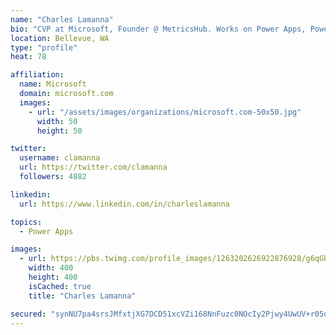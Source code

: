 ```yaml
---
name: "Charles Lamanna"
bio: "CVP at Microsoft, Founder @ MetricsHub. Works on Power Apps, Power Automate, Power Virtual Agent, Common Data Service and Dynamics 365."
location: Bellevue, WA
type: "profile"
heat: 78

affiliation:
  name: Microsoft
  domain: microsoft.com
  images:
    - url: "/assets/images/organizations/microsoft.com-50x50.jpg"
      width: 50
      height: 50

twitter:
  username: clamanna
  url: https://twitter.com/clamanna
  followers: 4882

linkedin:
  url: https://www.linkedin.com/in/charleslamanna

topics:
  - Power Apps

images:
  - url: https://pbs.twimg.com/profile_images/1263202626922876928/g6qGbHZ-_400x400.jpg
    width: 400
    height: 400
    isCached: true
    title: "Charles Lamanna"

secured: "synNU7pa4srsJMfxtjXG7DCD51xcVZi168NnFuzc0NOcIy2Pjwy4UwUV+r05qVTmXQuykBmJZEdv5JIzbe9QdWYXHxEhB119N1aLSXuIafSvj79WKGMwG2eg2OgmB8WWpmVNcAYP3HpEW6lKiOsOChL79NDPirkGKrX8JSIP2xWvT0k9RpgOnQeMNtWid7tzWlRCAx3C20BAS6kf+zQUKU4RRRtzAh6nKgLwQqPeERTtLzKHl05IYy7QEydlT2v+db2Z4mhtzBMIgLwUUNxFxW2E9bU1bOalHtBwEEZF26zsY03wgyhXlhFfhhs/UD64Q7yD2nqWCOTeyvicI+l5guafsmfDfbKNeI3rnPHKWBFtOY5ZTaWXN8bhSyX537U5IT5wtPW47Ims9/5RvXf9CZFw1owRuqkhCs19WmqZzHM=;UQteeFw/R5Nih71/vqKJEg=="
---
```


